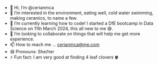 - 👋 Hi, I’m @cerianmca
- 👀 I’m interested in the environment, eating well, cold water swimming, making ceramics, to name a few.
- 🌱 I’m currently learning how to code! I started a DfE bootcamp in Data Science on 11th March 2024, this all new to me 😅.
- 💞️ I’m looking to collaborate on things that will help me get more experience.
- 📫 How to reach me ... cerianmca@me.com
- 😄 Pronouns: She/her
- ⚡ Fun fact: I am very good at finding 4 leaf clovers 🍀

<!---
cerianmca/cerianmca is a ✨ special ✨ repository because its `README.md` (this file) appears on your GitHub profile.
You can click the Preview link to take a look at your changes.
--->
